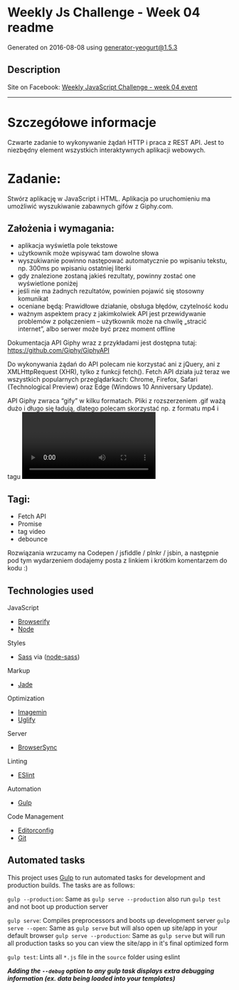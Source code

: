 # Weekly Js Challenge - Week 04 readme

Generated on 2016-08-08 using
[generator-yeogurt@1.5.3](https://github.com/larsonjj/generator-yeogurt)

## Description

Site on Facebook: [Weekly JavaScript Challenge - week 04 event](https://www.facebook.com/events/1062498357132335/?active_tab=highlights)

***

# Szczegółowe informacje
Czwarte zadanie to wykonywanie żądań HTTP i praca z REST API. Jest to niezbędny element wszystkich interaktywnych aplikacji webowych.

# Zadanie:
Stwórz aplikację w JavaScript i HTML. Aplikacja po uruchomieniu ma umożliwić wyszukiwanie zabawnych gifów z Giphy.com.

## Założenia i wymagania:
- aplikacja wyświetla pole tekstowe
- użytkownik może wpisywać tam dowolne słowa
- wyszukiwanie powinno następować automatycznie po wpisaniu tekstu, np. 300ms po wpisaniu ostatniej literki
- gdy znalezione zostaną jakieś rezultaty, powinny zostać one wyświetlone poniżej
- jeśli nie ma żadnych rezultatów, powinien pojawić się stosowny komunikat
- oceniane będą: Prawidłowe działanie, obsługa błędów, czytelność kodu
- ważnym aspektem pracy z jakimkolwiek API jest przewidywanie problemów z połączeniem – użytkownik może na chwilę „stracić internet”, albo serwer może być przez moment offline

Dokumentacja API Giphy wraz z przykładami jest dostępna tutaj: https://github.com/Giphy/GiphyAPI

Do wykonywania żądań do API polecam nie korzystać ani z jQuery, ani z XMLHttpRequest (XHR), tylko z funkcji fetch(). Fetch API działa już teraz we wszystkich popularnych przeglądarkach: Chrome, Firefox, Safari (Technological Preview) oraz Edge (Windows 10 Anniversary Update).

API Giphy zwraca “gify” w kilku formatach. Pliki z rozszerzeniem .gif ważą dużo i długo się ładują, dlatego polecam skorzystać np. z formatu mp4 i tagu <video>.

## Tagi:
- Fetch API
- Promise
- tag video
- debounce

Rozwiązania wrzucamy na Codepen / jsfiddle / plnkr / jsbin, a następnie pod tym wydarzeniem dodajemy posta z linkiem i krótkim komentarzem do kodu :)


## Technologies used

JavaScript
- [Browserify](http://browserify.org/)
- [Node](https://nodejs.org/)

Styles
- [Sass](http://sass-lang.com/) via ([node-sass](https://github.com/sass/node-sass))

Markup
- [Jade](http://jade-lang.com/)

Optimization
- [Imagemin](https://github.com/imagemin/imagemin)
- [Uglify](https://github.com/mishoo/UglifyJS)

Server
- [BrowserSync](http://www.browsersync.io/)

Linting
- [ESlint](http://eslint.org/)

Automation
- [Gulp](http://gulpjs.com)

Code Management
- [Editorconfig](http://editorconfig.org/)
- [Git](https://git-scm.com/)


## Automated tasks

This project uses [Gulp](http://gulpjs.com) to run automated tasks for development and production builds.
The tasks are as follows:

`gulp --production`: Same as `gulp serve --production` also run `gulp test` and  not boot up production server

`gulp serve`: Compiles preprocessors and boots up development server
`gulp serve --open`: Same as `gulp serve` but will also open up site/app in your default browser
`gulp serve --production`: Same as `gulp serve` but will run all production tasks so you can view the site/app in it's final optimized form

`gulp test`: Lints all `*.js` file in the `source` folder using eslint

***Adding the `--debug` option to any gulp task displays extra debugging information (ex. data being loaded into your templates)***
